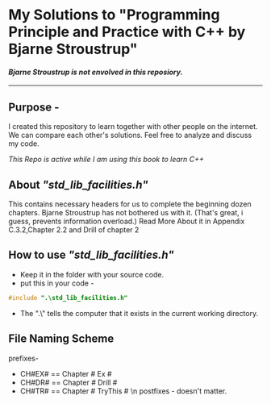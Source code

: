 # My Solutions to "Programming Principle and Practice with C++ by Bjarne Stroustrup"
#### *Bjarne Stroustrup is not envolved in this reposiory.*
---

## Purpose -
I created this repository to learn together with other people on the internet.
We can compare each other's solutions.
Feel free to analyze and discuss my code.

*This Repo is active while I am using this book to learn C++*

## About *"std_lib_facilities.h"*
This contains necessary headers for us to complete the beginning dozen chapters.
Bjarne Stroustrup has not bothered us with it. (That's great, i guess, prevents information overload.)
Read More About it in Appendix C.3.2,Chapter 2.2 and Drill of chapter 2

## How to use *"std_lib_facilities.h"*
- Keep it in the folder with your source code.
- put this in your code -
```c++
#include ".\std_lib_facilities.h"
```
- The ".\\" tells the computer that it exists in the current working directory.

## File Naming Scheme
prefixes-
- CH#EX# == Chapter # Ex #
- CH#DR# == Chapter # Drill #
- CH#TR# == Chapter # TryThis #
\n postfixes - doesn't matter.
